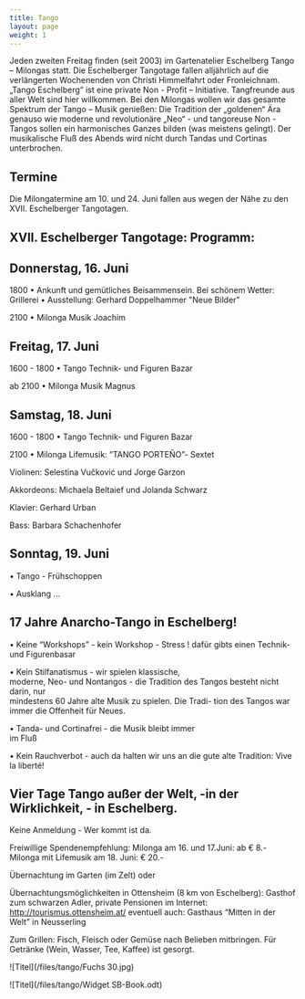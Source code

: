 ```yaml
---
title: Tango
layout: page
weight: 1
---
```


Jeden zweiten Freitag finden (seit 2003) im Gartenatelier Eschelberg Tango – Milongas statt. Die Eschelberger Tangotage fallen alljährlich auf die verlängerten Wochenenden von Christi Himmelfahrt oder Fronleichnam.  
„Tango Eschelberg“ ist eine private Non - Profit – Initiative. Tangfreunde aus aller Welt sind hier willkommen.
Bei den Milongas wollen wir das gesamte Spektrum der Tango – Musik genießen: Die Tradition der „goldenen“ Ära genauso wie moderne und revolutionäre „Neo“ - und tangoreuse Non -Tangos sollen ein harmonisches Ganzes bilden (was meistens gelingt).
Der musikalische Fluß des Abends wird nicht durch Tandas und Cortinas unterbrochen.

## Termine
Die Milongatermine am 10. und 24. Juni fallen aus wegen der Nähe zu den XVII. Eschelberger Tangotagen.


## XVII. Eschelberger Tangotage: Programm:

## Donnerstag, 16. Juni

1800	    • Ankunft und gemütliches Beisammensein.
	          Bei schönem Wetter: Grillerei
	    • Ausstellung: 	Gerhard Doppelhammer
	      			"Neue Bilder"
			
2100	    • Milonga  Musik Joachim

## Freitag, 17. Juni

1600 - 1800 • Tango Technik- und Figuren Bazar

ab 2100	    •  Milonga Musik Magnus

## Samstag, 18. Juni
1600 - 1800 • Tango Technik- und Figuren Bazar

2100	    •  Milonga  Lifemusik: “TANGO PORTEÑO”- Sextet

Violinen:   Selestina Vučković und Jorge Garzon

Akkordeons: Michaela Beltaief und Jolanda Schwarz

Klavier:    Gerhard Urban

Bass: 	    Barbara Schachenhofer

## Sonntag, 19. Juni

• Tango - Frühschoppen
	    
• Ausklang ...

## 17 Jahre Anarcho-Tango in Eschelberg!

• Keine “Workshops” - kein Workshop - Stress !
   dafür gibts einen Technik- und Figurenbasar
   
• Kein Stilfanatismus - wir spielen klassische,  	   	
   moderne, Neo- und Nontangos - 
   die Tradition des Tangos besteht nicht darin, nur  	      	 
   mindestens 60 Jahre alte Musik zu spielen. Die Tradi- 
   tion des Tangos war immer die Offenheit für Neues.
   
• Tanda- und Cortinafrei - die Musik bleibt immer    	   	  
  im Fluß
  
• Kein Rauchverbot - auch da halten wir uns an die
   gute alte Tradition: Vive la liberté!


## Vier Tage Tango außer der Welt, -in der Wirklichkeit, - in Eschelberg.

Keine Anmeldung - Wer kommt ist da.

Freiwillige Spendenempfehlung: Milonga am 16. und 17.Juni: ab € 8.-
				Milonga mit Lifemusik am 18. Juni: € 20.-

Übernachtung im Garten (im Zelt) oder

Übernachtungsmöglichkeiten in 
Ottensheim (8 km von Eschelberg): Gasthof zum schwarzen Adler, private Pensionen im Internet: http://tourismus.ottensheim.at/ eventuell auch: Gasthaus “Mitten in der Welt” in Neusserling

Zum Grillen: Fisch,  Fleisch oder Gemüse nach Belieben mitbringen. Für Getränke (Wein, Wasser, Tee, Kaffee) ist gesorgt.



![Titel](/files/tango/Fuchs 30.jpg)


![Titel](/files/tango/Widget SB-Book.odt)
